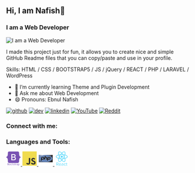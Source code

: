 ## Hi, I am Nafish👋
### I am a Web Developer
![I am a Web Developer](https://scontent.fdac33-2.fna.fbcdn.net/v/t39.30808-6/p180x540/270230248_621045595830978_5971830335723681491_n.jpg?_nc_cat=107&_nc_rgb565=1&ccb=1-5&_nc_sid=730e14&_nc_ohc=dpzmXexjKnsAX-S0F4D&tn=D5qS9lBAzf2SSkEQ&_nc_ht=scontent.fdac33-2.fna&oh=00_AT-Dbsvj7dzK6GdxfSbteIQ9eBaGs2qN0TzvOMMybeTrDQ&oe=61D27EF8)

I made this project just for fun, it allows you to create nice and simple GitHub Readme files that you can copy/paste and use in your profile.

Skills: HTML / CSS / BOOTSTRAP5 / JS / jQuery / REACT / PHP / LARAVEL / WordPress

- 🌱 I’m currently learning Theme and Plugin Development 
- 💬 Ask me about Web Development 
- 😄 Pronouns: Ebnul Nafish 


[<img src='https://cdn.jsdelivr.net/npm/simple-icons@3.0.1/icons/github.svg' alt='github' height='40'>](https://github.com/https://github.com/EbnulNafish)  [<img src='https://cdn.jsdelivr.net/npm/simple-icons@3.0.1/icons/dev-dot-to.svg' alt='dev' height='40'>](https://dev.to/https://dev.to/)  [<img src='https://cdn.jsdelivr.net/npm/simple-icons@3.0.1/icons/linkedin.svg' alt='linkedin' height='40'>](https://www.linkedin.com/in/https://www.linkedin.com//)  [<img src='https://cdn.jsdelivr.net/npm/simple-icons@3.0.1/icons/youtube.svg' alt='YouTube' height='40'>](https://www.youtube.com/channel/https://www.youtube.com/)  [<img src='https://cdn.jsdelivr.net/npm/simple-icons@3.0.1/icons/reddit.svg' alt='Reddit' height='40'>](https://www.reddit.com/user/https://www.reddit.com/)  





<h3 align="left">Connect with me:</h3>
<p align="left">
</p>

<h3 align="left">Languages and Tools:</h3>
<p align="left"> <a href="https://getbootstrap.com" target="_blank" rel="noreferrer"> <img src="https://raw.githubusercontent.com/devicons/devicon/master/icons/bootstrap/bootstrap-plain-wordmark.svg" alt="bootstrap" width="40" height="40"/> </a> <a href="https://developer.mozilla.org/en-US/docs/Web/JavaScript" target="_blank" rel="noreferrer"> <img src="https://raw.githubusercontent.com/devicons/devicon/master/icons/javascript/javascript-original.svg" alt="javascript" width="40" height="40"/> </a> <a href="https://www.php.net" target="_blank" rel="noreferrer"> <img src="https://raw.githubusercontent.com/devicons/devicon/master/icons/php/php-original.svg" alt="php" width="40" height="40"/> </a> <a href="https://reactjs.org/" target="_blank" rel="noreferrer"> <img src="https://raw.githubusercontent.com/devicons/devicon/master/icons/react/react-original-wordmark.svg" alt="react" width="40" height="40"/> </a> </p>
